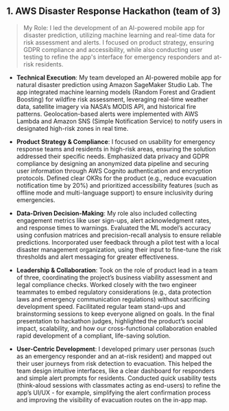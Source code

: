 ## 1. AWS Disaster Response Hackathon (team of 3)

> My Role: I led the development of an AI-powered mobile app for disaster prediction, utilizing machine learning and real-time data for risk assessment and alerts. I focused on product strategy, ensuring GDPR compliance and accessibility, while also conducting user testing to refine the app's interface for emergency responders and at-risk residents.

- **Technical Execution**: My team developed an AI-powered mobile app for natural disaster prediction using Amazon SageMaker Studio Lab. The app integrated machine learning models (Random Forest and Gradient Boosting) for wildfire risk assessment, leveraging real-time weather data, satellite imagery via NASA’s MODIS API, and historical fire patterns. Geolocation-based alerts were implemented with AWS Lambda and Amazon SNS (Simple Notification Service) to notify users in designated high-risk zones in real time.

- **Product Strategy & Compliance**: I focused on usability for emergency response teams and residents in high-risk areas, ensuring the solution addressed their specific needs. Emphasized data privacy and GDPR compliance by designing an anonymized data pipeline and securing user information through AWS Cognito authentication and encryption protocols. Defined clear OKRs for the product (e.g., reduce evacuation notification time by 20%) and prioritized accessibility features (such as offline mode and multi-language support) to ensure inclusivity during emergencies.  

- **Data-Driven Decision-Making**: My role also included collecting engagement metrics like user sign-ups, alert acknowledgment rates, and response times to warnings. Evaluated the ML model’s accuracy using confusion matrices and precision-recall analysis to ensure reliable predictions. Incorporated user feedback through a pilot test with a local disaster management organization, using their input to fine-tune the risk thresholds and alert messaging for greater effectiveness.  

- **Leadership & Collaboration**: Took on the role of product lead in a team of three, coordinating the project’s business viability assessment and legal compliance checks. Worked closely with the two engineer teammates to embed regulatory considerations (e.g., data protection laws and emergency communication regulations) without sacrificing development speed. Facilitated regular team stand-ups and brainstorming sessions to keep everyone aligned on goals. In the final presentation to hackathon judges, highlighted the product’s social impact, scalability, and how our cross-functional collaboration enabled rapid development of a compliant, life-saving solution.  

- **User-Centric Development**: I developed primary user personas (such as an emergency responder and an at-risk resident) and mapped out their user journeys from risk detection to evacuation. This helped the team design intuitive interfaces, like a clear dashboard for responders and simple alert prompts for residents. Conducted quick usability tests (think-aloud sessions with classmates acting as end-users) to refine the app’s UI/UX - for example, simplifying the alert confirmation process and improving the visibility of evacuation routes on the in-app map.
